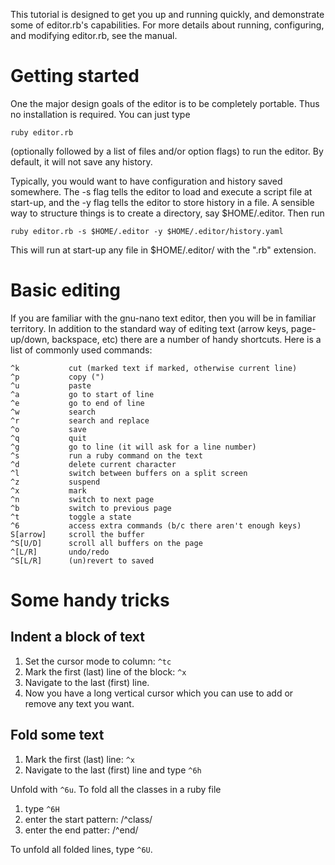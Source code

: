 This tutorial is designed to get you up and running quickly, and
demonstrate some of editor.rb's capabilities. For more details about
running, configuring, and modifying editor.rb, see the manual.

Getting started
===============

One the major design goals of the editor is to be completely portable.
Thus no installation is required.  You can just type

    ruby editor.rb

(optionally followed by a list of files and/or option flags) to run the editor.
By default, it will not save any history.

Typically, you would want to have configuration and history saved
somewhere. The -s   flag tells the editor to load and execute a script
file at start-up, and the -y flag   tells the editor to store history
in a file.  A sensible way to structure things   is to create a
directory, say $HOME/.editor.  Then run

    ruby editor.rb -s $HOME/.editor -y $HOME/.editor/history.yaml

This will run at start-up any file in $HOME/.editor/ with the ".rb" extension.


Basic editing
=============

If you are familiar with the gnu-nano text editor, then you will be in
familiar territory. In addition to the standard way of editing text
(arrow keys, page-up/down, backspace, etc) there are a number of handy
shortcuts.  Here is a list of commonly used commands:

    ^k           cut (marked text if marked, otherwise current line)
    ^p           copy (")
    ^u           paste
    ^a           go to start of line
    ^e           go to end of line
    ^w           search
    ^r           search and replace
    ^o           save
    ^q           quit
    ^g           go to line (it will ask for a line number)
    ^s           run a ruby command on the text
    ^d           delete current character
    ^l           switch between buffers on a split screen
    ^z           suspend
    ^x           mark
    ^n           switch to next page
    ^b           switch to previous page
    ^t           toggle a state
    ^6           access extra commands (b/c there aren't enough keys)
    S[arrow]     scroll the buffer
    ^S[U/D]      scroll all buffers on the page
    ^[L/R]       undo/redo
    ^S[L/R]      (un)revert to saved


Some handy tricks
=================


Indent a block of text
----------------------
1. Set the cursor mode to column: `^tc`
2. Mark the first (last) line of the block: `^x`
3. Navigate to the last (first) line.
4. Now you have a long vertical cursor which you can use to add or
remove any text you want.


Fold some text
--------------

1. Mark the first (last) line: `^x`
2. Navigate to the last (first) line and type `^6h`

Unfold with `^6u`. To fold all the classes in a ruby file

1. type `^6H`
2. enter the start pattern: /^class/
3. enter the end patter: /^end/

To unfold all folded lines, type `^6U`.

